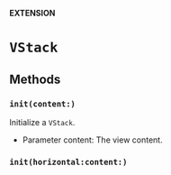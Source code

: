**EXTENSION**

# `VStack`

## Methods
### `init(content:)`

Initialize a `VStack`.
- Parameter content: The view content.

### `init(horizontal:content:)`
